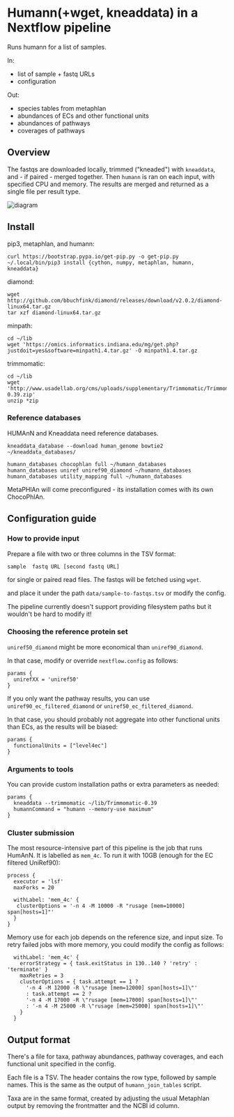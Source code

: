 # Humann(+wget, kneaddata) in a Nextflow pipeline

Runs humann for a list of samples.

In:
- list of sample + fastq URLs
- configuration

Out:
- species tables from metaphlan
- abundances of ECs and other functional units
- abundances of pathways
- coverages of pathways

## Overview
The fastqs are downloaded locally, trimmed ("kneaded") with `kneaddata`, and - if paired - merged together.
Then `humann` is ran on each input, with specified CPU and memory.
The results are merged and returned as a single file per result type.

![diagram](https://raw.githubusercontent.com/wbazant/humann-nextflow/master/flowchart.svg)



## Install
pip3, metaphlan, and humann:
```
curl https://bootstrap.pypa.io/get-pip.py -o get-pip.py
~/.local/bin/pip3 install {cython, numpy, metaphlan, humann, kneaddata}
```

diamond:
```
wget http://github.com/bbuchfink/diamond/releases/download/v2.0.2/diamond-linux64.tar.gz
tar xzf diamond-linux64.tar.gz
```
minpath:
```
cd ~/lib
wget 'https://omics.informatics.indiana.edu/mg/get.php?justdoit=yes&software=minpath1.4.tar.gz' -O minpath1.4.tar.gz

```

trimmomatic:
```
cd ~/lib
wget 'http://www.usadellab.org/cms/uploads/supplementary/Trimmomatic/Trimmomatic-0.39.zip'
unzip *zip

```

### Reference databases
HUMAnN and Kneaddata need reference databases.

```
kneaddata_database --download human_genome bowtie2 ~/kneaddata_databases/

humann_databases chocophlan full ~/humann_databases
humann_databases uniref uniref90_diamond ~/humann_databases
humann_databases utility_mapping full ~/humann_databases
```

MetaPHlAn will come preconfigured - its installation comes with its own ChocoPhlAn.
## Configuration guide

### How to provide input
Prepare a file with two or three columns in the TSV format:

```
sample	fastq URL [second fastq URL]
```
for single or paired read files. The fastqs will be fetched using `wget`.

and place it under the path `data/sample-to-fastqs.tsv` or modify the config.

The pipeline currently doesn't support providing filesystem paths but it wouldn't be hard to modify it!


### Choosing the reference protein set
`uniref50_diamond` might be more economical than `uniref90_diamond`.

In that case, modify or override `nextflow.config` as follows:
```
params {
  unirefXX = 'uniref50'
}
```

If you only want the pathway results, you can use `uniref90_ec_filtered_diamond` or `uniref50_ec_filtered_diamond`.

In that case, you should probably not aggregate into other functional units than ECs, as the results will be biased:
```
params {
  functionalUnits = ["level4ec"]
}
```

### Arguments to tools
You can provide custom installation paths or extra parameters as needed:
```
params {
  kneaddata --trimmomatic ~/lib/Trimmomatic-0.39
  humannCommand = "humann --memory-use maximum"
}
```

### Cluster submission
The most resource-intensive part of this pipeline is the job that runs HumAnN. It is labelled as `mem_4c`. To run it with 10GB (enough for the EC filtered UniRef90):
```
process {
  executor = 'lsf'
  maxForks = 20
 
  withLabel: 'mem_4c' {
   clusterOptions = '-n 4 -M 10000 -R "rusage [mem=10000] span[hosts=1]"'
  }
}
```

Memory use for each job depends on the reference size, and input size. To retry failed jobs with more memory, you could modify the config as follows:

```
  withLabel: 'mem_4c' {
    errorStrategy = { task.exitStatus in 130..140 ? 'retry' : 'terminate' }
    maxRetries = 3
    clusterOptions = { task.attempt == 1 ?
      '-n 4 -M 12000 -R \"rusage [mem=12000] span[hosts=1]\"'
      : task.attempt == 2 ?
      '-n 4 -M 17000 -R \"rusage [mem=17000] span[hosts=1]\"'
      : '-n 4 -M 25000 -R \"rusage [mem=25000] span[hosts=1]\"'
    }
  }

```


## Output format
There's a file for taxa, pathway abundances, pathway coverages, and each functional unit specified in the config.

Each file is a TSV. The header contains the row type, followed by sample names. This is the same as the output of `humann_join_tables` script.

Taxa are in the same format, created by adjusting the usual Metaphlan output by removing the frontmatter and the NCBI id column.
